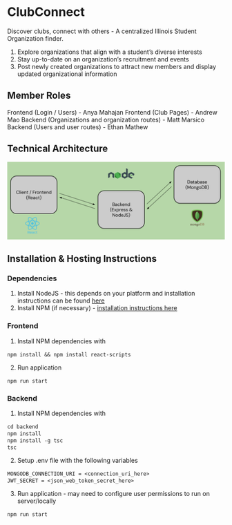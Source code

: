 # ClubConnect
Discover clubs, connect with others - A centralized Illinois Student Organization finder.
1. Explore organizations that align with a student’s diverse interests 
2. Stay up-to-date on an organization’s recruitment and events
3. Post newly created organizations to attract new members and display updated organizational information

## Member Roles
Frontend (Login / Users) - Anya Mahajan
Frontend (Club Pages) - Andrew Mao
Backend (Organizations and organization routes) - Matt Marsico
Backend (Users and user routes) - Ethan Mathew

## Technical Architecture
![Architecture Linked Here](architecture.png)

## Installation & Hosting Instructions
### Dependencies
1. Install NodeJS - this depends on your platform and installation instructions can be found [here](https://nodejs.org/en/learn/getting-started/how-to-install-nodejs)
2. Install NPM (if necessary) - [installation instructions here](https://docs.npmjs.com/downloading-and-installing-node-js-and-npm)

### Frontend
1. Install NPM dependencies with
```
npm install && npm install react-scripts
```
2. Run application
```
npm run start
```

### Backend
1. Install NPM dependencies with
```
cd backend
npm install
npm install -g tsc
tsc

```
2. Setup .env file with the following variables
```
MONGODB_CONNECTION_URI = <connection_uri_here>
JWT_SECRET = <json_web_token_secret_here>
```
3. Run application - may need to configure user permissions to run on server/locally
```
npm run start
```


